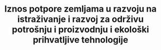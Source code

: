 ---
title: >-
  Iznos potpore zemljama u razvoju na istraživanje i razvoj za održivu potrošnju i proizvodnju i ekološki prihvatljive tehnologije
permalink: /12-a-1/
sdg_goal: 12
layout: indicator
indicator: 12.a.1
indicator_variable: null
graph: null
graph_type_description: null
graph_status_notes: unk
variable_description: null
variable_notes: null
un_designated_tier: '3'
un_custodial_agency: 'Under  discussion  among  agencies  (OECD,  UNEP,  UNESCO-UIS,  World  Bank)'
target_id: 12.a
has_metadata: false
goal_meta_link: 'http://unstats.un.org/sdgs/files/metadata-compilation/Metadata-Goal-12.pdf'
goal_meta_link_page: 12
indicator_name: >-
  Iznos potpore zemljama u razvoju na istraživanje i razvoj za održivu potrošnju i proizvodnju i ekološki prihvatljive tehnologije
target: >-
  Potpora zemljama u razvoju kako bi ojačale svoje znanstvene i tehnološke kapacitete za kretanje prema održivijim obrascima potrošnje i proizvodnje.
source_title: null
source_notes: null
published: true  

---